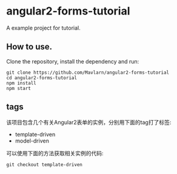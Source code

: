 # angular2-forms-tutorial
A example project for tutorial.

## How to use.
Clone the repository, install the dependency and run:
```
git clone https://github.com/Mavlarn/angular2-forms-tutorial
cd angular2-forms-tutorial
npm install
npm start
```

## tags ##
该项目包含几个有关Angular2表单的实例，分别用下面的tag打了标签:
 * template-driven
 * model-driven

可以使用下面的方法获取相关实例的代码:
```
git checkout template-driven
```